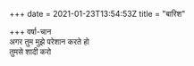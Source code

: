 +++
date = 2021-01-23T13:54:53Z
title = "बारिश"

+++ 
वर्षा-चान   
अगर तुम मुझे परेशान करते हो   
तुमसे शादी करो  